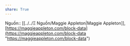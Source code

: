 ```yaml
---
share: True
---
```

Nguồn:: [[../../Ξ Nguồn/Maggie Appleton|Maggie Appleton]], [https://maggieappleton.com/block-data](https://maggieappleton.com/block-data "https://maggieappleton.com/block-data")
